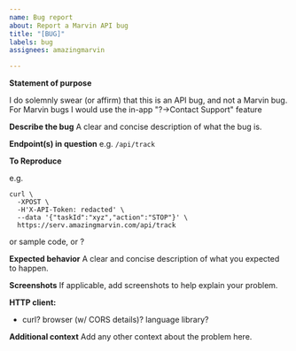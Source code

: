 ```yaml
---
name: Bug report
about: Report a Marvin API bug
title: "[BUG]"
labels: bug
assignees: amazingmarvin

---
```


**Statement of purpose**

I do solemnly swear (or affirm) that this is an API bug, and not a Marvin bug. For Marvin bugs I would use the in-app "?→Contact Support" feature

<!-- Feel free to delete any sections below that don't apply to your situation. -->

**Describe the bug**
A clear and concise description of what the bug is.

**Endpoint(s) in question**
e.g. `/api/track`

**To Reproduce**

e.g.
```
curl \
  -XPOST \
  -H'X-API-Token: redacted' \
  --data '{"taskId":"xyz","action":"STOP"}' \
  https://serv.amazingmarvin.com/api/track
```

or sample code, or ?

**Expected behavior**
A clear and concise description of what you expected to happen.

**Screenshots**
If applicable, add screenshots to help explain your problem.

**HTTP client:**
* curl? browser (w/ CORS details)? language library? 

**Additional context**
Add any other context about the problem here.
